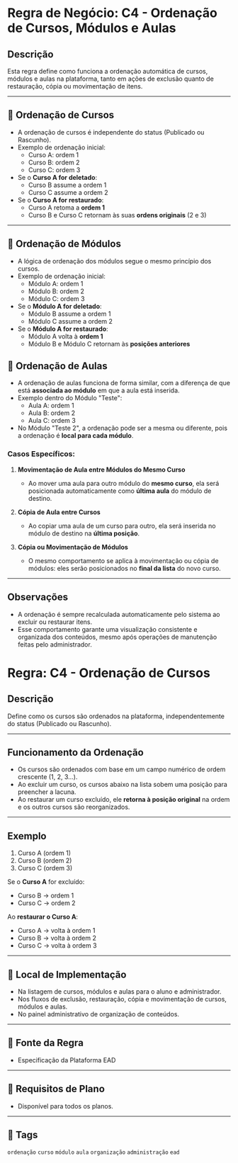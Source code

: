 # Regra de Negócio: C4 - Ordenação de Cursos, Módulos e Aulas

## Descrição

Esta regra define como funciona a ordenação automática de cursos, módulos e aulas na plataforma, tanto em ações de exclusão quanto de restauração, cópia ou movimentação de itens.

---

## 📘 Ordenação de Cursos

- A ordenação de cursos é independente do status (Publicado ou Rascunho).
- Exemplo de ordenação inicial:
  - Curso A: ordem 1
  - Curso B: ordem 2
  - Curso C: ordem 3
- Se o **Curso A for deletado**:
  - Curso B assume a ordem 1
  - Curso C assume a ordem 2
- Se o **Curso A for restaurado**:
  - Curso A retoma a **ordem 1**
  - Curso B e Curso C retornam às suas **ordens originais** (2 e 3)

---

## 📗 Ordenação de Módulos

- A lógica de ordenação dos módulos segue o mesmo princípio dos cursos.
- Exemplo de ordenação inicial:
  - Módulo A: ordem 1
  - Módulo B: ordem 2
  - Módulo C: ordem 3
- Se o **Módulo A for deletado**:
  - Módulo B assume a ordem 1
  - Módulo C assume a ordem 2
- Se o **Módulo A for restaurado**:
  - Módulo A volta à **ordem 1**
  - Módulo B e Módulo C retornam às **posições anteriores**


## 📙 Ordenação de Aulas

- A ordenação de aulas funciona de forma similar, com a diferença de que está **associada ao módulo** em que a aula está inserida.
- Exemplo dentro do Módulo "Teste":
  - Aula A: ordem 1
  - Aula B: ordem 2
  - Aula C: ordem 3
- No Módulo "Teste 2", a ordenação pode ser a mesma ou diferente, pois a ordenação é **local para cada módulo**.

### Casos Específicos:

1. **Movimentação de Aula entre Módulos do Mesmo Curso**  
   - Ao mover uma aula para outro módulo do **mesmo curso**, ela será posicionada automaticamente como **última aula** do módulo de destino.

2. **Cópia de Aula entre Cursos**  
   - Ao copiar uma aula de um curso para outro, ela será inserida no módulo de destino na **última posição**.

3. **Cópia ou Movimentação de Módulos**  
   - O mesmo comportamento se aplica à movimentação ou cópia de módulos: eles serão posicionados no **final da lista** do novo curso.

---

## Observações

- A ordenação é sempre recalculada automaticamente pelo sistema ao excluir ou restaurar itens.
- Esse comportamento garante uma visualização consistente e organizada dos conteúdos, mesmo após operações de manutenção feitas pelo administrador.


# Regra: C4 - Ordenação de Cursos

## Descrição

Define como os cursos são ordenados na plataforma, independentemente do status (Publicado ou Rascunho).

---

## Funcionamento da Ordenação

- Os cursos são ordenados com base em um campo numérico de ordem crescente (1, 2, 3...).
- Ao excluir um curso, os cursos abaixo na lista sobem uma posição para preencher a lacuna.
- Ao restaurar um curso excluído, ele **retorna à posição original** na ordem e os outros cursos são reorganizados.

---

## Exemplo

1. Curso A (ordem 1)  
2. Curso B (ordem 2)  
3. Curso C (ordem 3)

Se o **Curso A** for excluído:

- Curso B → ordem 1  
- Curso C → ordem 2

Ao **restaurar o Curso A**:

- Curso A → volta à ordem 1  
- Curso B → volta à ordem 2  
- Curso C → volta à ordem 3

---

## 🧩 Local de Implementação

- Na listagem de cursos, módulos e aulas para o aluno e administrador.
- Nos fluxos de exclusão, restauração, cópia e movimentação de cursos, módulos e aulas.
- No painel administrativo de organização de conteúdos.

---

## 📄 Fonte da Regra

- Especificação da Plataforma EAD

---

## 🔐 Requisitos de Plano

- Disponível para todos os planos.

---

## 🔗 Tags

`ordenação` `curso` `módulo` `aula` `organização` `administração` `ead`
